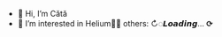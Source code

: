 - 👋 Hi, I’m Cătă
- 👀 I’m interested in Helium📡🎈 others: ↻◌𝙇𝙤𝙖𝙙𝙞𝙣𝙜... ⟳
<!---
EarthDarkPlanet/EarthDarkPlanet is a ✨ special ✨ repository because its `README.md` (this file) appears on your GitHub profile.
You can click the Preview link to take a look at your changes.
--->
